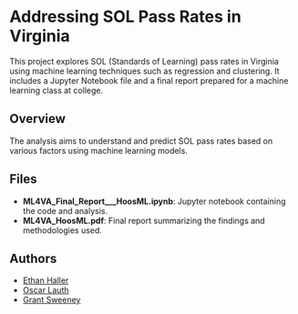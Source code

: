 # Addressing SOL Pass Rates in Virginia

This project explores SOL (Standards of Learning) pass rates in Virginia using machine learning techniques such as regression and clustering. It includes a Jupyter Notebook file and a final report prepared for a machine learning class at college.

## Overview

The analysis aims to understand and predict SOL pass rates based on various factors using machine learning models.

## Files

- **ML4VA_Final_Report___HoosML.ipynb**: Jupyter notebook containing the code and analysis.
- **ML4VA_HoosML.pdf**: Final report summarizing the findings and methodologies used.

## Authors

- [Ethan Haller](https://github.com/EthanHaller)
- [Oscar Lauth](https://github.com/oscar-lauth)
- [Grant Sweeney](https://github.com/grantsweeney02)
